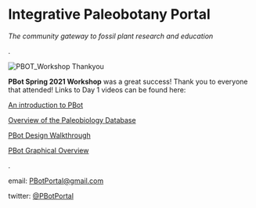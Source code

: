 # Integrative Paleobotany Portal
 
*The community gateway to fossil plant research and education*



.


![PBOT_Workshop Thankyou](https://user-images.githubusercontent.com/74028701/116114550-13500200-a67f-11eb-8562-ecc43b921034.jpg)


**PBot Spring 2021 Workshop** was a great success! Thank you to everyone that attended! Links to Day 1 videos can be found here:

[An introduction to PBot](https://youtu.be/DnuMtNr2HTQ)

[Overview of the Paleobiology Database](https://youtu.be/HZjMLou7i3Y)

[PBot Design Walkthrough](https://youtu.be/zAmICcKrAbY)

[PBot Graphical Overview](https://youtu.be/RKRWziA5nTY)










.



email: PBotPortal@gmail.com 

twitter: [@PBotPortal](https://twitter.com/PbotPortal)

